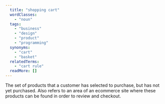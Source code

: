 ```yaml
---
  title: "shopping cart"
  wordClasses: 
    - "noun"
  tags: 
    - "business"
    - "design"
    - "product"
    - "programming"
  synonyms: 
    - "cart"
    - "basket"
  relatedTerms: 
    - "cart rule"
  readMore: []
---
```

The set of products that a customer has selected to purchase, but has not yet purchased. Also refers to an area of an ecommerce site where these products can be found in order to review and checkout.
